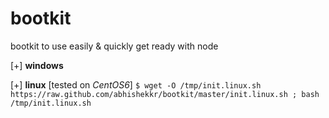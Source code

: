 bootkit
=======

bootkit to use easily &amp; quickly get ready with node

[+] **windows**

[+] **linux**
    [tested on _CentOS6_]
    `$ wget -O /tmp/init.linux.sh https://raw.github.com/abhishekkr/bootkit/master/init.linux.sh ; bash /tmp/init.linux.sh`

